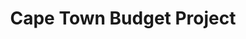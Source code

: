 ---
layout: tool
title: Cape Town Budget Project
external-url: http://capetownbudgetproject.org.za/
image: capetownbudgetproject.png
logo: 
oneliner:
creators:
- name:
  short-name:
slideshow:
- image: slideshow1.svg
- image: slideshow2.svg
- image: slideshow3.svg
opener: 
tool-info:
- bullet:
- bullet:
- bullet:
---